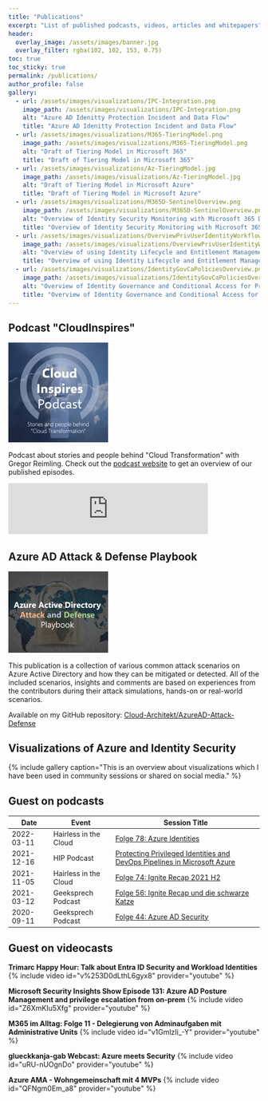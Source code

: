 ```yaml
---
title: "Publications"
excerpt: "List of published podcasts, videos, articles and whitepapers"
header:
  overlay_image: /assets/images/banner.jpg
  overlay_filter: rgba(102, 102, 153, 0.75)
toc: true
toc_sticky: true  
permalink: /publications/
author_profile: false
gallery:
  - url: /assets/images/visualizations/IPC-Integration.png
    image_path: /assets/images/visualizations/IPC-Integration.png
    alt: "Azure AD Idenitty Protection Incident and Data Flow"
    title: "Azure AD Idenitty Protection Incident and Data Flow"
  - url: /assets/images/visualizations/M365-TieringModel.png
    image_path: /assets/images/visualizations/M365-TieringModel.png
    alt: "Draft of Tiering Model in Microsoft 365"
    title: "Draft of Tiering Model in Microsoft 365"
  - url: /assets/images/visualizations/Az-TieringModel.jpg
    image_path: /assets/images/visualizations/Az-TieringModel.jpg
    alt: "Draft of Tiering Model in Microsoft Azure"
    title: "Draft of Tiering Model in Microsoft Azure"    
  - url: /assets/images/visualizations/M365D-SentinelOverview.png
    image_path: /assets/images/visualizations/M365D-SentinelOverview.png
    alt: "Overview of Identity Security Monitoring with Microsoft 365 Defender and Microsoft Sentinel"
    title: "Overview of Identity Security Monitoring with Microsoft 365 Defender and Microsoft Sentinel"
  - url: /assets/images/visualizations/OverviewPrivUserIdentityWorkflow.png
    image_path: /assets/images/visualizations/OverviewPrivUserIdentityWorkflow.png
    alt: "Overview of using Identity Lifecycle and Entitlement Management for Privileged Users"
    title: "Overview of using Identity Lifecycle and Entitlement Management for Privileged Users"
  - url: /assets/images/visualizations/IdentityGovCaPoliciesOverview.png
    image_path: /assets/images/visualizations/IdentityGovCaPoliciesOverview.png
    alt: "Overview of Identity Governance and Conditional Access for Privileged Users"
    title: "Overview of Identity Governance and Conditional Access for Privileged Users"
---
```




## Podcast "CloudInspires"
<img src="/assets/images/cloudinspires_logo_quad.jpg" style="width:200px;"/>

Podcast about stories and people behind "Cloud Transformation" with Gregor Reimling.
Check out the [podcast website](https://www.cloudinspires.me) to get an overview of our published episodes.

<iframe src="https://anchor.fm/cloudinspires/embed" height="102px" width="400px" frameborder="0" scrolling="no"></iframe>

## Azure AD Attack & Defense Playbook
<img src="/assets/images/aadplaybook_logo_quad.png" style="width:200px;"/>

This publication is a collection of various common attack scenarios on Azure Active Directory and how they can be mitigated or detected. All of the included scenarios, insights and comments are based on experiences from the contributors during their attack simulations, hands-on or real-world scenarios.

Available on my GitHub repository: [Cloud-Architekt/AzureAD-Attack-Defense](https://github.com/Cloud-Architekt/AzureAD-Attack-Defense)

## Visualizations of Azure and Identity Security
{% include gallery caption="This is an overview about visualizations which I have been used in community sessions or shared on social media." %}

## Guest on podcasts

| Date        | Event                       | Session Title                                                |
|-------------|-----------------------------|--------------------------------------------------------------|
| 2022-03-11  | Hairless in the Cloud       | [Folge 78: Azure Identities](https://hairlessinthecloud.com/post/078-azureidentitiesmitthomasnaunheim/)      |
| 2021-12-16  | HIP Podcast                 | [Protecting Privileged Identities and DevOps Pipelines in Microsoft Azure](https://hipconf.libsyn.com/protecting-privileged-identities-and-devops-pipelines-in-microsoft-azure-with-thomas-naunheim)              |
| 2021-11-05  | Hairless in the Cloud       | [Folge 74: Ignite Recap 2021 H2](https://hairlessinthecloud.com/post/074-specialignite2021h2recap/)              |
| 2021-03-12  | Geeksprech Podcast          | [Folge 56: Ignite Recap und die schwarze Katze](https://geeksprech.de/geeksprech-podcast-folge-56-ignite-recap-und-die-schwarze-katze/)              |
| 2020-09-11  | Geeksprech Podcast          | [Folge 44: Azure AD Security](https://geeksprech.de/geeksprech-podcast-folge-44-azure-ad-security/)

## Guest on videocasts
**Trimarc Happy Hour: Talk about Entra ID Security and Workload Identities**
{% include video id="v%253D0dLthL6gyx8" provider="youtube" %}

**Microsoft Security Insights Show Episode 131: Azure AD Posture Management and privilege escalation from on-prem**
{% include video id="Z6XmKIu5Xfg" provider="youtube" %}

**M365 im Alltag: Folge 11 - Delegierung von Adminaufgaben mit Administrative Units**
{% include video id="v1GmlzIi_-Y" provider="youtube" %}

**glueckkanja-gab Webcast: Azure meets Security**
{% include video id="uRU-nUOgnDo" provider="youtube" %}

**Azure AMA - Wohngemeinschaft mit 4 MVPs**
{% include video id="QFNgm0Em_a8" provider="youtube" %}